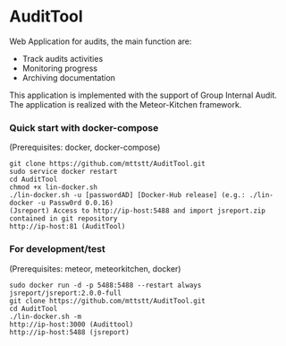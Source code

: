# AuditTool
Web Application for audits, the main function are:
- Track audits activities
- Monitoring progress
- Archiving documentation

This application is implemented with the support of Group Internal Audit. The application is realized with the Meteor-Kitchen framework.


### Quick start with docker-compose
(Prerequisites: docker, docker-compose)

    git clone https://github.com/mttstt/AuditTool.git
    sudo service docker restart
    cd AuditTool
    chmod +x lin-docker.sh
    ./lin-docker.sh -u [passwordAD] [Docker-Hub release] (e.g.: ./lin-docker -u Passw0rd 0.0.16)
    (Jsreport) Access to http://ip-host:5488 and import jsreport.zip contained in git repository
    http://ip-host:81 (AuditTool)
  
  
### For development/test
(Prerequisites: meteor, meteorkitchen, docker)

    sudo docker run -d -p 5488:5488 --restart always jsreport/jsreport:2.0.0-full
    git clone https://github.com/mttstt/AuditTool.git
    cd AuditTool
    ./lin-docker.sh -m
    http://ip-host:3000 (Audittool)
    http://ip-host:5488 (jsreport)
